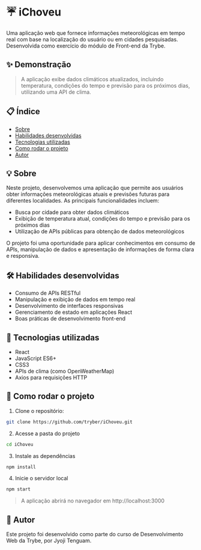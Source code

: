 
# ☔ iChoveu

Uma aplicação web que fornece informações meteorológicas em tempo real com base na localização do usuário ou em cidades pesquisadas. Desenvolvida como exercício do módulo de Front-end da Trybe.

## ✨ Demonstração

> A aplicação exibe dados climáticos atualizados, incluindo temperatura, condições do tempo e previsão para os próximos dias, utilizando uma API de clima.

## 📋 Índice

- [Sobre](#-sobre)
- [Habilidades desenvolvidas](#-habilidades-desenvolvidas)
- [Tecnologias utilizadas](#-tecnologias-utilizadas)
- [Como rodar o projeto](#-como-rodar-o-projeto)
- [Autor](#-autor)

## 💡 Sobre

Neste projeto, desenvolvemos uma aplicação que permite aos usuários obter informações meteorológicas atuais e previsões futuras para diferentes localidades. As principais funcionalidades incluem:

- Busca por cidade para obter dados climáticos
- Exibição de temperatura atual, condições do tempo e previsão para os próximos dias
- Utilização de APIs públicas para obtenção de dados meteorológicos

O projeto foi uma oportunidade para aplicar conhecimentos em consumo de APIs, manipulação de dados e apresentação de informações de forma clara e responsiva.

## 🛠️ Habilidades desenvolvidas

- Consumo de APIs RESTful
- Manipulação e exibição de dados em tempo real
- Desenvolvimento de interfaces responsivas
- Gerenciamento de estado em aplicações React
- Boas práticas de desenvolvimento front-end

## 🧪 Tecnologias utilizadas

- React
- JavaScript ES6+
- CSS3
- APIs de clima (como OpenWeatherMap)
- Axios para requisições HTTP

## 🚀 Como rodar o projeto

1. Clone o repositório:

```bash
git clone https://github.com/tryber/iChoveu.git
```

2. Acesse a pasta do projeto

```bash
cd iChoveu
```

3. Instale as dependências

```bash
npm install
```

4. Inicie o servidor local

```bash
npm start
```
> A aplicação abrirá no navegador em http://localhost:3000

## 👤 Autor

Este projeto foi desenvolvido como parte do curso de Desenvolvimento Web da Trybe, por Jyoji Tenguam.
